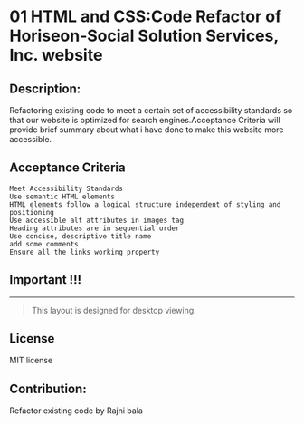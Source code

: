 
# 01 HTML and CSS:Code Refactor of Horiseon-Social Solution Services, Inc. website

## Description:

Refactoring existing code to meet a certain set of accessibility standards so that our website is optimized for search engines.Acceptance Criteria will provide brief summary about what i have done to make this website more accessible.

## Acceptance Criteria

```
Meet Accessibility Standards
Use semantic HTML elements
HTML elements follow a logical structure independent of styling and positioning
Use accessible alt attributes in images tag
Heading attributes are in sequential order
Use concise, descriptive title name
add some comments
Ensure all the links working property
```


## Important !!!
*****************************
> This layout is designed for desktop viewing.


## License
MIT license

## Contribution:
Refactor existing code by Rajni bala

